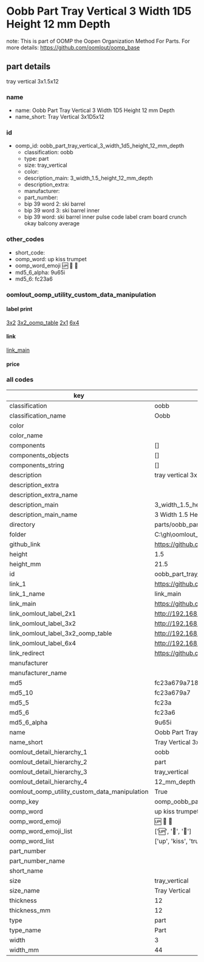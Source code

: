 # Oobb Part Tray Vertical 3 Width 1D5 Height 12 mm Depth  

note: This is part of OOMP the Oopen Organization Method For Parts. For more details: https://github.com/oomlout/oomp_base

##  part details
  



tray vertical 3x1.5x12



### name
* name: Oobb Part Tray Vertical 3 Width 1D5 Height 12 mm Depth
* name_short: Tray Vertical 3x1D5x12 
### id
* oomp_id: oobb_part_tray_vertical_3_width_1d5_height_12_mm_depth
  * classification: oobb
  * type: part
  * size: tray_vertical
  * color: 
  * description_main: 3_width_1.5_height_12_mm_depth
  * description_extra: 
  * manufacturer: 
  * part_number: 
  * bip 39 word 2: ski barrel
  * bip 39 word 3: ski barrel inner
  * bip 39 word: ski barrel inner pulse code label cram board crunch okay balcony average

### other_codes
* short_code: 
* oomp_word: up kiss trumpet
* oomp_word_emoji :up: :kiss: :trumpet:
* md5_6_alpha: 9u65i
* md5_6: fc23a6






### oomlout_oomp_utility_custom_data_manipulation
#### label print
[3x2](http://192.168.1.245:1112/?label=oomp%209u65i)
[3x2_oomp_table](http://192.168.1.108:1112/?label=oomp%209u65i)
[2x1](http://192.168.1.242:1112/?label=oomp%209u65i)
[6x4](http://192.168.1.55:1112/?label=oomp%209u65i)    

#### link

[link_main](https://github.com/oomlout/oomlout_oobb_version_4_generated_parts/tree/main/navigation_oomp/oobb/part/tray_vertical/3_width_1.5_height_12_mm_depth/part)                              

#### price







### all codes 
| key | value |  
| --- | --- |  
| classification | oobb |  
| classification_name | Oobb |  
| color |  |  
| color_name |  |  
| components | [] |  
| components_objects | [] |  
| components_string | [] |  
| description | tray vertical 3x1.5x12 |  
| description_extra |  |  
| description_extra_name |  |  
| description_main | 3_width_1.5_height_12_mm_depth |  
| description_main_name | 3 Width 1.5 Height 12 mm Depth |  
| directory | parts/oobb_part_tray_vertical_3_width_1d5_height_12_mm_depth |  
| folder | C:\gh\oomlout_oobb_version_4_generated_parts\parts\oobb_part_tray_vertical_3_width_1d5_height_12_mm_depth |  
| github_link | https://github.com/oomlout/oomlout_oomp_part_src/tree/main/parts/oobb_part_tray_vertical_3_width_1d5_height_12_mm_depth |  
| height | 1.5 |  
| height_mm | 21.5 |  
| id | oobb_part_tray_vertical_3_width_1d5_height_12_mm_depth |  
| link_1 | https://github.com/oomlout/oomlout_oobb_version_4_generated_parts/tree/main/navigation_oomp/oobb/part/tray_vertical/3_width_1.5_height_12_mm_depth/part |  
| link_1_name | link_main |  
| link_main | https://github.com/oomlout/oomlout_oobb_version_4_generated_parts/tree/main/navigation_oomp/oobb/part/tray_vertical/3_width_1.5_height_12_mm_depth/part |  
| link_oomlout_label_2x1 | http://192.168.1.242:1112/?label=oomp%209u65i |  
| link_oomlout_label_3x2 | http://192.168.1.245:1112/?label=oomp%209u65i |  
| link_oomlout_label_3x2_oomp_table | http://192.168.1.108:1112/?label=oomp%209u65i |  
| link_oomlout_label_6x4 | http://192.168.1.55:1112/?label=oomp%209u65i |  
| link_redirect | https://github.com/oomlout/oomlout_oobb_version_4_generated_parts/tree/main/parts/oobb_tray_vertical_03_1d5_12 |  
| manufacturer |  |  
| manufacturer_name |  |  
| md5 | fc23a679a718a645f0968ad8e8c4b652 |  
| md5_10 | fc23a679a7 |  
| md5_5 | fc23a |  
| md5_6 | fc23a6 |  
| md5_6_alpha | 9u65i |  
| name | Oobb Part Tray Vertical 3 Width 1D5 Height 12 mm Depth |  
| name_short | Tray Vertical 3x1D5x12  |  
| oomlout_detail_hierarchy_1 | oobb |  
| oomlout_detail_hierarchy_2 | part |  
| oomlout_detail_hierarchy_3 | tray_vertical |  
| oomlout_detail_hierarchy_4 | 12_mm_depth |  
| oomlout_oomp_utility_custom_data_manipulation | True |  
| oomp_key | oomp_oobb_part_tray_vertical_3_width_1d5_height_12_mm_depth |  
| oomp_word | up kiss trumpet |  
| oomp_word_emoji | :up: :kiss: :trumpet: |  
| oomp_word_emoji_list | [':up:', ':kiss:', ':trumpet:'] |  
| oomp_word_list | ['up', 'kiss', 'trumpet'] |  
| part_number |  |  
| part_number_name |  |  
| short_name |  |  
| size | tray_vertical |  
| size_name | Tray Vertical |  
| thickness | 12 |  
| thickness_mm | 12 |  
| type | part |  
| type_name | Part |  
| width | 3 |  
| width_mm | 44 |  

